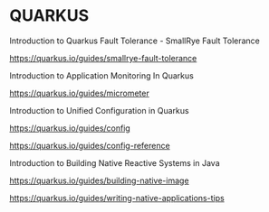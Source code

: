 # QUARKUS

Introduction to Quarkus Fault Tolerance - SmallRye Fault Tolerance

https://quarkus.io/guides/smallrye-fault-tolerance



Introduction to Application Monitoring In Quarkus

https://quarkus.io/guides/micrometer

Introduction to Unified Configuration in Quarkus

https://quarkus.io/guides/config

https://quarkus.io/guides/config-reference



Introduction to Building Native Reactive Systems in Java

https://quarkus.io/guides/building-native-image

https://quarkus.io/guides/writing-native-applications-tips

